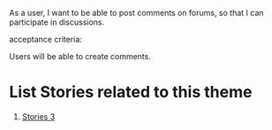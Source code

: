 As a user, I want to be able to post comments on forums, so that I can participate in discussions.

acceptance criteria:

Users will be able to create comments.

# List Stories related to this theme
1. [Stories 3](documentation/templates/theme/initiatives/epics/stories/tasks/task_template.md)
